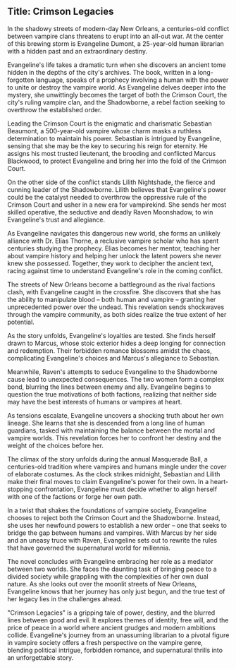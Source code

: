 
## Title: Crimson Legacies

In the shadowy streets of modern-day New Orleans, a centuries-old conflict between vampire clans threatens to erupt into an all-out war. At the center of this brewing storm is Evangeline Dumont, a 25-year-old human librarian with a hidden past and an extraordinary destiny.

Evangeline's life takes a dramatic turn when she discovers an ancient tome hidden in the depths of the city's archives. The book, written in a long-forgotten language, speaks of a prophecy involving a human with the power to unite or destroy the vampire world. As Evangeline delves deeper into the mystery, she unwittingly becomes the target of both the Crimson Court, the city's ruling vampire clan, and the Shadowborne, a rebel faction seeking to overthrow the established order.

Leading the Crimson Court is the enigmatic and charismatic Sebastian Beaumont, a 500-year-old vampire whose charm masks a ruthless determination to maintain his power. Sebastian is intrigued by Evangeline, sensing that she may be the key to securing his reign for eternity. He assigns his most trusted lieutenant, the brooding and conflicted Marcus Blackwood, to protect Evangeline and bring her into the fold of the Crimson Court.

On the other side of the conflict stands Lilith Nightshade, the fierce and cunning leader of the Shadowborne. Lilith believes that Evangeline's power could be the catalyst needed to overthrow the oppressive rule of the Crimson Court and usher in a new era for vampirekind. She sends her most skilled operative, the seductive and deadly Raven Moonshadow, to win Evangeline's trust and allegiance.

As Evangeline navigates this dangerous new world, she forms an unlikely alliance with Dr. Elias Thorne, a reclusive vampire scholar who has spent centuries studying the prophecy. Elias becomes her mentor, teaching her about vampire history and helping her unlock the latent powers she never knew she possessed. Together, they work to decipher the ancient text, racing against time to understand Evangeline's role in the coming conflict.

The streets of New Orleans become a battleground as the rival factions clash, with Evangeline caught in the crossfire. She discovers that she has the ability to manipulate blood – both human and vampire – granting her unprecedented power over the undead. This revelation sends shockwaves through the vampire community, as both sides realize the true extent of her potential.

As the story unfolds, Evangeline's loyalties are tested. She finds herself drawn to Marcus, whose stoic exterior hides a deep longing for connection and redemption. Their forbidden romance blossoms amidst the chaos, complicating Evangeline's choices and Marcus's allegiance to Sebastian.

Meanwhile, Raven's attempts to seduce Evangeline to the Shadowborne cause lead to unexpected consequences. The two women form a complex bond, blurring the lines between enemy and ally. Evangeline begins to question the true motivations of both factions, realizing that neither side may have the best interests of humans or vampires at heart.

As tensions escalate, Evangeline uncovers a shocking truth about her own lineage. She learns that she is descended from a long line of human guardians, tasked with maintaining the balance between the mortal and vampire worlds. This revelation forces her to confront her destiny and the weight of the choices before her.

The climax of the story unfolds during the annual Masquerade Ball, a centuries-old tradition where vampires and humans mingle under the cover of elaborate costumes. As the clock strikes midnight, Sebastian and Lilith make their final moves to claim Evangeline's power for their own. In a heart-stopping confrontation, Evangeline must decide whether to align herself with one of the factions or forge her own path.

In a twist that shakes the foundations of vampire society, Evangeline chooses to reject both the Crimson Court and the Shadowborne. Instead, she uses her newfound powers to establish a new order – one that seeks to bridge the gap between humans and vampires. With Marcus by her side and an uneasy truce with Raven, Evangeline sets out to rewrite the rules that have governed the supernatural world for millennia.

The novel concludes with Evangeline embracing her role as a mediator between two worlds. She faces the daunting task of bringing peace to a divided society while grappling with the complexities of her own dual nature. As she looks out over the moonlit streets of New Orleans, Evangeline knows that her journey has only just begun, and the true test of her legacy lies in the challenges ahead.

"Crimson Legacies" is a gripping tale of power, destiny, and the blurred lines between good and evil. It explores themes of identity, free will, and the price of peace in a world where ancient grudges and modern ambitions collide. Evangeline's journey from an unassuming librarian to a pivotal figure in vampire society offers a fresh perspective on the vampire genre, blending political intrigue, forbidden romance, and supernatural thrills into an unforgettable story.
